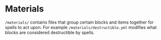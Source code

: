 # Materials

`/materials/` contains files that group certain blocks and items together for spells to act upon. For example `/materials/destructible.yml` modifies what blocks are considered destructible by spells.
